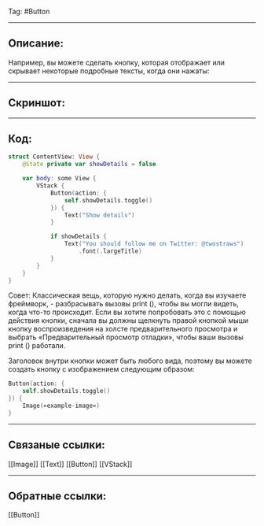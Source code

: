 Tag: #Button 

---
## Описание:
Например, вы можете сделать кнопку, которая отображает или скрывает некоторые подробные тексты, когда они нажаты: 

---
## Скриншот:


---
## Код:

``` swift
struct ContentView: View {
    @State private var showDetails = false

    var body: some View {
        VStack {
            Button(action: {
                self.showDetails.toggle()
            }) {
                Text("Show details")
            }

            if showDetails {
                Text("You should follow me on Twitter: @twostraws")
                    .font(.largeTitle)
            }
        }
    }
}
```

Совет: Классическая вещь, которую нужно делать, когда вы изучаете фреймворк, - разбрасывать вызовы print (), чтобы вы могли видеть, когда что-то происходит. Если вы хотите попробовать это с помощью действия кнопки, сначала вы должны щелкнуть правой кнопкой мыши кнопку воспроизведения на холсте предварительного просмотра и выбрать «Предварительный просмотр отладки», чтобы ваши вызовы print () работали.

Заголовок внутри кнопки может быть любого вида, поэтому вы можете создать кнопку с изображением следующим образом:

``` swift
Button(action: {
    self.showDetails.toggle()
}) {
    Image(«example-image»)
}
```

---


## Связаные ссылки:
[[Image]]
[[Text]]
[[Button]]
[[VStack]]

---
## Обратные ссылки:
[[Button]]